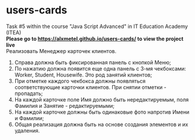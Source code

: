 # users-cards
Task #5 within the course "Java Script Advanced" in IT Education Academy (ITEA)
<br>
<b>Please go to https://alxmetel.github.io/users-cards/ to view the project live</b>
<br>
Реализовать Менеджер карточек клиентов.<br>
1. Справа должна быть фиксированная панель с кнопкой Меню;<br>
2. По нажатию должна появится еще одна панель с 3-мя чекбоксами: Worker, Student, Housewife. Это род занятий клиентов;<br>
3. При отметке каждого чекбокса должны появляться соответствующие карточки клиентов. При снятии отметки - пропадать;<br>
4. На каждой карточке поле Имя должно быть нередактируемым, поля Фамилия и Занятие - редактируемыми;<br>
5. На каждой карточке должны быть одинаковые фото напротив Имени и Фамилии;<br>
6. Общая реализация должна быть на основе создания элементов и их удаления.
